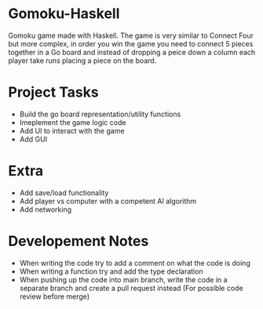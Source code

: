 # Gomoku-Haskell
Gomoku game made with Haskell. The game is very similar to Connect Four but more complex, in order you win the game you need to connect 5 pieces together in a Go board and instead of dropping a peice down a column each player take runs placing a piece on the board. 

# Project Tasks
- Build the go board representation/utility functions
- Imeplement the game logic code
- Add UI to interact with the game
- Add GUI

# Extra
- Add save/load functionality
- Add player vs computer with a competent AI algorithm
- Add networking

# Developement Notes
- When writing the code try to add a comment on what the code is doing
- When writing a function try and add the type declaration
- When pushing up the code into main branch, write the code in a separate branch and create a pull request instead (For possible code review before merge)

